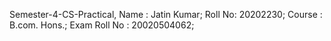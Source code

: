 Semester-4-CS-Practical,
Name : Jatin Kumar;
Roll No: 20202230;
Course : B.com. Hons.;
Exam Roll No : 20020504062;

